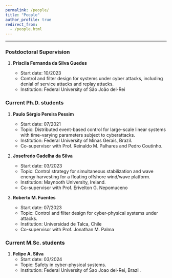 ```yaml
---
permalink: /people/
title: "People"
author_profile: true
redirect_from: 
  - /people.html
---
```


---


### Postdoctoral Supervision
1. **Priscila Fernanda da Silva Guedes**
   
   - Start date: 10/2023
   - Control and filter design for systems under cyber attacks, including denial of service attacks and replay attacks.
   - Institution: Federal University of São João del-Rei


### Current Ph.D. students

1. **Paulo Sérgio Pereira Pessim**
   - Start date: 07/2021
   - Topic: Distributed event-based control for large-scale linear systems with time-varying parameters subject to cyberattacks.
   - Institution: Federal University of Minas Gerais, Brazil.
   - Co-supervisor with Prof. Reinaldo M. Palhares and Pedro Coutinho.

2. **Josefredo Gadelha da Silva**
   - Start date: 03/2023
   - Topic: Control strategy for simultaneous stabilization and wave energy harvesting for a floating offshore wind/wave platform.
   - Institution: Maynooth University, Ireland.
   - Co-supervisor with Prof. Erivelton G. Nepomuceno
  
3. **Roberto M. Fuentes**
   - Start date: 07/2023
   - Topic: Control and filter design for cyber-physical systems under attacks.
   - Institution:  Universidad de Talca, Chile
   - Co-supervisor with Prof. Jonathan M. Palma
     
### Current M.Sc. students

1. **Felipe A. Silva**
   - Start date: 03/2024
   - Topic: Safety in cyber-physical systems.
   - Institution: Federal University of Sao Joao del-Rei, Brazil.
